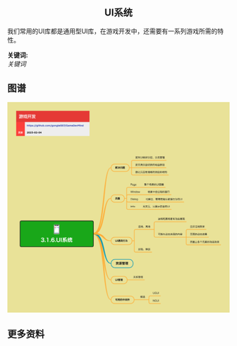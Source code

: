 <h2 align="center">UI系统</h2>
<p>
我们常用的UI库都是通用型UI库，在游戏开发中，还需要有一系列游戏所需的特性。
</p>

**关键词:**<br/>
*关键词*

## 图谱
![图片加载中...](../../exports/3.1.6.UI系统.png?raw=true)

## 更多资料